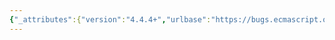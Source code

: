 ```yaml
---
{"_attributes":{"version":"4.4.4+","urlbase":"https://bugs.ecmascript.org/","maintainer":"dherman@mozilla.com"},"bug":{"bug_id":1762,"creation_ts":"2013-08-13 06:01:00 -0700","short_desc":"15.4.3.x: Array.prototype functions should still work on standard exotic objects","delta_ts":"2014-07-19 17:48:16 -0700","product":"Draft for 6th Edition","component":"technical issue","version":"Rev 16: July 15, 2013 Draft","rep_platform":"All","op_sys":"All","bug_status":"RESOLVED","resolution":"FIXED","priority":"Normal","bug_severity":"normal","everconfirmed":true,"reporter":{"uid":"andrebargull","name":"André Bargull"},"assigned_to":{"uid":"allen","name":"Allen Wirfs-Brock"},"long_desc":[{"commentid":4859,"comment_count":0,"who":{"uid":"andrebargull","name":"André Bargull"},"bug_when":"2013-08-13 06:01:51 -0700","thetext":"The current notes for multiple Array.prototype functions now read:\n\n> Whether the XXX function can be applied successfully to an exotic object that is not an Array is implementation-dependent.\n\n\nBut in the ES5.1 spec, the implementation defined part only applied to host objects instead of exotic objects. \n\nTherefore the notes should be changed to:\n\n> Whether the XXX function can be applied successfully to an object that is not a standard object is implementation-dependent.\n\n\nES5.1 host objects ≈ ES6 not standard objects"},{"commentid":9242,"comment_count":1,"who":{"uid":"allen","name":"Allen Wirfs-Brock"},"bug_when":"2014-07-17 18:18:55 -0700","thetext":"fixed in rev26 editor's draft\n\nremoved the whose sentence for all the Array methods.  I think we've reached the point where we expect them to work just fine on host objects."},{"commentid":9349,"comment_count":2,"who":{"uid":"allen","name":"Allen Wirfs-Brock"},"bug_when":"2014-07-19 17:48:16 -0700","thetext":"fixed in rev26"}]}}
---
```

